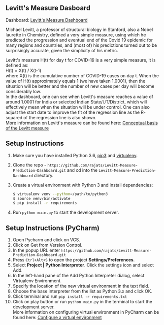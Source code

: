 ## Levitt's Measure Dasboard
Dashboard: [Levitt's Measure Dashboard](https://levittmeasure.herokuapp.com/)
  
 Michael Levitt, a professor of structural biology in Stanford, 
 also a Nobel laurette in Chemistry, defined a very simple measure, 
 using which he predicted the progression and eventual end of the 
 Covid 19 epidemic for many regions and countries, and (most of) 
 his predictions turned out to be surprisingly accurate, 
 given the simplicity of his metric.

Levitt's measure H(t) for day t for COVID-19 is a very simple 
measure, it is defined as:  
 H(t) = X(t) / X(t-1)   
where X(t) is the cumulative number of COVID-19 cases on day t. 
When the value of H(t) approximately equals 1 (we have taken 1.0001), 
then the situation will be better and the number of new cases 
per day will become considerably low.  
In the dashboard, one can see when Levitt's measure reaches a 
value of around 1.0001 for India or selected Indian 
State/UT/District, which will effectively mean when the 
situation will be under control. One can also adjust the 
start date to improve the fit of the regression line as the 
R-squared of the regression line is also shown.  
More information on Levitt's measure can be found 
here: [Conceptual basis of the Levitt measure](https://drive.google.com/file/d/1bnZ1tLP1hOJJ2GeQFEMTK5cPjEdHvyf2/view)

## Setup Instructions
1. Make sure you have installed Python 3.6, [pip3](https://pip.pypa.io/en/latest/) and [virtualenv](http://www.virtualenv.org/en/latest/).
2. Clone the repo - `https://github.com/rajats/Levitt-Measure-Prediction-Dashboard.git` and cd into
  the `Levitt-Measure-Prediction-Dashboard` directory. 
3. Create a virtual environment with Python 3 and install dependencies:

     ```bash
     $ virtualenv venv --python=/path/to/python3
     $ source venv/bin/activate
     $ pip install -r requirements
     ```
4. Run `python main.py` to start the development server.

## Setup Instructions (PyCharm)
1. Open Pycharm and click on VCS.
2. Click on Get from Version Control.
3. In the popup URL enter `https://github.com/rajats/Levitt-Measure-Prediction-Dashboard.git`
4. Press `Ctrl+Alt+S` to open the project **Settings/Preferences**.
5. Select **Project <project name> | Python Interpreter**. Click 
the settings icon and select Add. 
6. In the left-hand pane of the Add Python Interpreter dialog, 
select Virtualenv Environment.
7. Specify the location of the new virtual environment in 
the text field.
8. Choose the base interpreter from the list as Python 3.x and 
click OK.
9. Click terminal and run `pip install -r requirements.txt`
10. Click on play button or run `python main.py` in the terminal 
to start the development server.  
More information on configuring virtual environment in PyCharm 
can be found here: [Configure a virtual environment](https://www.jetbrains.com/help/pycharm/creating-virtual-environment.html)

